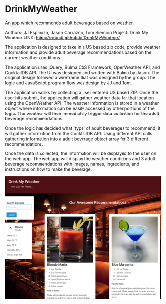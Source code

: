 # DrinkMyWeather
An app which recommends adult beverages based on weather.

Authors: JJ Espinoza, Jason Carrazco, Tom Siemion
Project: Drink My Weather
LINK: https://rotosti.github.io/DrinkMyWeather/

The application is designed to take in a US based zip code, provide weather information and provide adult beverage recommendations based on the current weather conditions.

The application uses jQuery, Bulma CSS Framework, OpenWeather API, and CocktailDB API.  The UI was designed and written with Bulma by Jason.  The original design followed a wireframe that was designed by the group.  The logic and JavaScript program flow was design by JJ and Tom.  

The application works by collecting a user entered US based ZIP.  Once the user hits submit, the application will gather weather data for that location using the OpenWeather API.  The weather information is stored in a weather object where information can be easily accessed by other portions of the logic. The weather will then immediately trigger data collection for the adult beverage recommendations.  

Once the logic has decided what 'type' of adult beverages to recommend, it will gather information from the CocktailDB API.  Using different API calls gathering information into a adult beverage object array for 3 different recommendations.  

Once the data is collected, the information will be displayed to the user on the web app.  The web app will display the weather conditions and 3 adult beverage recommendations with images, names, ingredients, and instructions on how to make the beverage.

![](./Assets/DMW-Screen.png)
